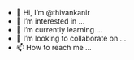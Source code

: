 - 👋 Hi, I’m @thivankanir
- 👀 I’m interested in ...
- 🌱 I’m currently learning ...
- 💞️ I’m looking to collaborate on ...
- 📫 How to reach me ...

<!---
thivankanir/thivankanir is a ✨ special ✨ repository because its `README.md` (this file) appears on your GitHub profile.
You can click the Preview link to take a look at your changes.
--->
